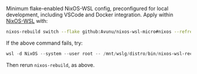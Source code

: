 Minimum flake-enabled NixOS-WSL config, preconfigured for local development, including VSCode and Docker integration. Apply within [NixOS-WSL](https://github.com/nix-community/NixOS-WSL) with:
```bash
nixos-rebuild switch --flake github:Avunu/nixos-wsl-micro#nixos --refresh
```
If the above command fails, try:
```powershell
wsl -d NixOS --system --user root -- /mnt/wslg/distro/bin/nixos-wsl-recovery
```
Then rerun `nixos-rebuild`, as above.